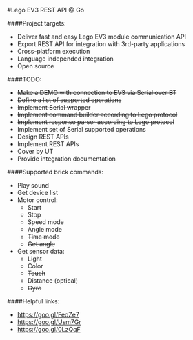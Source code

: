 #Lego EV3 REST API @ Go

####Project targets:
- Deliver fast and easy Lego EV3 module communication API
- Export REST API for integration with 3rd-party applications
- Cross-platform execution
- Language independed integration
- Open source

####TODO:
- ~~Make a DEMO with connection to EV3 via Serial over BT~~
- ~~Define a list of supported operations~~
- ~~Implement Serial wrapper~~
- ~~Implement command builder according to Lego protocol~~
- ~~Implement response parser according to Lego protocol~~
- Implement set of Serial supported operations
- Design REST APIs
- Implement REST APIs
- Cover by UT
- Provide integration documentation

####Supported brick commands:
- Play sound
- Get device list
- Motor control:
    - Start
    - Stop
    - Speed mode
    - Angle mode
    - ~~Time mode~~
    - ~~Get angle~~
- Get sensor data:
    - ~~Light~~
    - Color
    - ~~Touch~~
    - ~~Distance (optical)~~
    - ~~Gyro~~

####Helpful links:
- https://goo.gl/FeoZe7
- https://goo.gl/Usm7Gr
- https://goo.gl/0LzQqF
